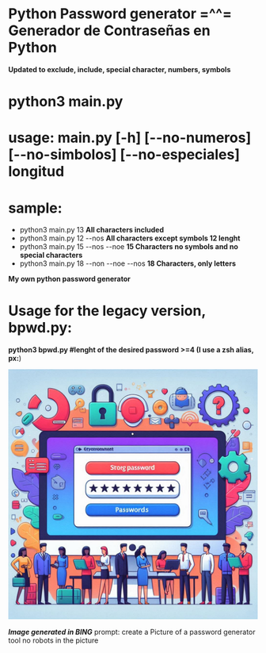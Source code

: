 # Python Password generator =^^= Generador de Contraseñas en Python
**Updated to exclude, include, special character, numbers, symbols**
# python3 main.py 
# usage: main.py [-h] [--no-numeros] [--no-simbolos] [--no-especiales] longitud
# sample: 
- python3 main.py 13  **All characters included**
- python3 main.py 12 --nos **All characters except symbols 12 lenght**
- python3 main.py 15 --nos --noe **15 Characters no symbols and no special characters**
- python3 main.py 18  --non --noe --nos **18 Characters, only letters**


**My own python password generator**

# Usage for the legacy version, bpwd.py:

**python3 bpwd.py #lenght of the desired password >=4 (I use a zsh alias, px:**)

![Python Password generator (PPG)](./passwordgentool.png)


***Image generated in BING***
prompt: create a Picture of a password generator tool no robots in the picture
